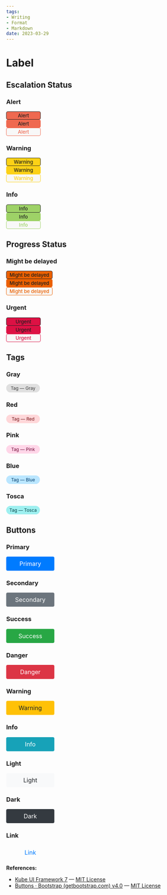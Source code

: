 ```yaml
---
tags:
- Writing
- Format
- Markdown
date: 2023-03-29
---
```


# Label

## Escalation Status

### Alert

<span style="display:inline-block;vertical-align:baseline;text-decoration:none;text-align:center;white-space:nowrap;font-size:13px;font-weight:500;letter-spacing:0;text-transform:none;line-height:20px;background:#ef6950;color:#1f1f1f;padding:0 8px;box-shadow:none;border:1px solid #1f1f1f;border-radius:4px;min-width:75px">
Alert
</span>
<br />
<span style="display:inline-block;vertical-align:baseline;text-decoration:none;text-align:center;white-space:nowrap;font-size:13px;font-weight:500;letter-spacing:0;text-transform:none;line-height:20px;background:#ef6950;color:#1f1f1f;padding:0 8px;box-shadow:none;border:1px solid #ef6950;border-radius:4px;min-width:75px">
Alert
</span>
<br />
<span style="display:inline-block;vertical-align:baseline;text-decoration:none;
text-align:center;white-space:nowrap;font-size:13px;font-weight:500;letter-spacing:0;text-transform:none;line-height:20px;background:#f8f8f8;color:#ef6950;padding:0 8px;box-shadow:none;border:1px solid #ef6950;border-radius:4px;min-width:75px">
Alert
</span>



### Warning

<span style="display:inline-block;vertical-align:baseline;text-decoration:none;text-align:center;white-space:nowrap;font-size:13px;font-weight:500;letter-spacing:0;text-transform:none;line-height:20px;background:#fcd116;color:#1f1f1f;padding:0 8px;box-shadow:none;border:1px solid #1f1f1f;border-radius:4px;min-width:75px">
Warning
</span>
<br />
<span style="display:inline-block;vertical-align:baseline;text-decoration:none;text-align:center;white-space:nowrap;font-size:13px;font-weight:500;letter-spacing:0;text-transform:none;line-height:20px;background:#fcd116;color:#1f1f1f;padding:0 8px;box-shadow:none;border:1px solid #fcd116;border-radius:4px;min-width:75px">
Warning
</span>
<br />
<span style="display:inline-block;vertical-align:baseline;text-decoration:none;text-align:center;white-space:nowrap;font-size:13px;font-weight:500;letter-spacing:0;text-transform:none;line-height:20px;background:#f8f8f8;color:#fcd116;padding:0 8px;box-shadow:none;border:1px solid #fcd116;border-radius:4px;min-width:75px">
Warning
</span>



### Info

<span style="display:inline-block;vertical-align:baseline;text-decoration:none;text-align:center;white-space:nowrap;font-size:13px;font-weight:500;letter-spacing:0;text-transform:none;line-height:20px;background:#9ed267;color:#1f1f1f;padding:0 8px;box-shadow:none;border:1px solid #1f1f1f;border-radius:4px;min-width:75px">
Info
</span>
<br />
<span style="display:inline-block;vertical-align:baseline;text-decoration:none;text-align:center;white-space:nowrap;font-size:13px;font-weight:500;letter-spacing:0;text-transform:none;line-height:20px;background:#9ed267;color:#1f1f1f;padding:0 8px;box-shadow:none;border:1px solid #9ed267;border-radius:4px;min-width:75px">
Info
</span>
<br />
<span style="display:inline-block;vertical-align:baseline;text-decoration:none;text-align:center;white-space:nowrap;font-size:13px;font-weight:500;letter-spacing:0;text-transform:none;line-height:20px;background:#f8f8f8;color:#9ed267;padding:0 8px;box-shadow:none;border:1px solid #9ed267;border-radius:4px;min-width:75px">
Info
</span>



## Progress Status

### Might be delayed

<span style="display:inline-block;vertical-align:baseline;text-decoration:none;text-align:center;white-space:nowrap;font-size:13px;font-weight:500;letter-spacing:0;text-transform:none;line-height:20px;background:#eb6000;color:#1f1f1f;padding:0 8px;box-shadow:none;border:1px solid #1f1f1f;border-radius:4px;min-width:75px">
Might be delayed
</span>
<br />
<span style="display:inline-block;vertical-align:baseline;text-decoration:none;text-align:center;white-space:nowrap;font-size:13px;font-weight:500;letter-spacing:0;text-transform:none;line-height:20px;background:#eb6000;color:#1f1f1f;padding:0 8px;box-shadow:none;border:1px solid #eb6000;border-radius:4px;min-width:75px">
Might be delayed
</span>
<br />
<span style="display:inline-block;vertical-align:baseline;text-decoration:none;text-align:center;white-space:nowrap;font-size:13px;font-weight:500;letter-spacing:0;text-transform:none;line-height:20px;background:#f8f8f8;color:#eb6000;padding:0 8px;box-shadow:none;border:1px solid #eb6000;border-radius:4px;min-width:75px">
Might be delayed
</span>



### Urgent

<span style="display:inline-block;vertical-align:baseline;text-decoration:none;text-align:center;white-space:nowrap;font-size:13px;font-weight:500;letter-spacing:0;text-transform:none;line-height:20px;background:#dd1144;color:#1f1f1f;padding:0 8px;box-shadow:none;border:1px solid #1f1f1f;border-radius:4px;min-width:75px">
Urgent
</span>
<br />
<span style="display:inline-block;vertical-align:baseline;text-decoration:none;text-align:center;white-space:nowrap;font-size:13px;font-weight:500;letter-spacing:0;text-transform:none;line-height:20px;background:#dd1144;color:#1f1f1f;padding:0 8px;box-shadow:none;border:1px solid #dd1144;border-radius:4px;min-width:75px">
Urgent
</span>
<br />
<span style="display:inline-block;vertical-align:baseline;text-decoration:none;text-align:center;white-space:nowrap;font-size:13px;font-weight:500;letter-spacing:0;text-transform:none;line-height:20px;background:#f8f8f8;color:#dd1144;padding:0 8px;box-shadow:none;border:1px solid #dd1144;border-radius:4px;min-width:75px">
Urgent
</span>



## Tags

### Gray

<span style="display:inline-block;vertical-align:baseline;text-decoration:none;text-align:center;white-space:nowrap;font-size:12px;font-weight:400;letter-spacing:0;text-transform:none;background:#e0e0e0;color:#393939;padding:4px 8px;box-shadow:none;border-radius:15px;min-width:75px">
Tag — Gray
</span>



### Red

<span style="display:inline-block;vertical-align:baseline;text-decoration:none;text-align:center;white-space:nowrap;font-size:12px;font-weight:400;letter-spacing:0;text-transform:none;background:#ffd7d9;color:#750e13;padding:4px 8px;box-shadow:none;border-radius:15px;min-width:75px">
Tag — Red
</span>



### Pink

<span style="display:inline-block;vertical-align:baseline;text-decoration:none;text-align:center;white-space:nowrap;font-size:12px;font-weight:400;letter-spacing:0;text-transform:none;background:#ffd6e8;color:#740937;padding:4px 8px;box-shadow:none;border-radius:15px;min-width:75px">
Tag — Pink
</span>



### Blue

<span style="display:inline-block;vertical-align:baseline;text-decoration:none;text-align:center;white-space:nowrap;font-size:12px;font-weight:400;letter-spacing:0;text-transform:none;background:#bae6ff;color:#003a6d;padding:4px 8px;box-shadow:none;border-radius:15px;min-width:75px">
Tag — Blue
</span>



### Tosca

<span style="display:inline-block;vertical-align:baseline;text-decoration:none;text-align:center;white-space:nowrap;font-size:12px;font-weight:400;letter-spacing:0;text-transform:none;background:#9ef0f0;color:#004144;padding:4px 8px;box-shadow:none;border-radius:15px;min-width:75px">
Tag — Tosca
</span>



## Buttons

### Primary

<span style="display:inline-block;vertical-align:middle;user-select:none;text-decoration:none;text-align:center;white-space:nowrap;font-size:1rem;font-weight:400;letter-spacing:0;text-transform:none;line-height:1.5;margin:0;text-indent:0;background:#007bff;border-color:#007bff;color:#fff;padding:.375rem .75rem;box-shadow:none;border:1px solid transparent;border-radius:.25rem;min-width:6.5rem">
Primary
</span>



### Secondary

<span style="display:inline-block;vertical-align:middle;user-select:none;text-decoration:none;text-align:center;white-space:nowrap;font-size:1rem;font-weight:400;letter-spacing:0;text-transform:none;line-height:1.5;margin:0;text-indent:0;background:#6c757d;border-color:#6c757d;color:#fff;padding:.375rem .75rem;box-shadow:none;border:1px solid transparent;border-radius:.25rem;min-width:6.5rem">
Secondary
</span>



### Success

<span style="display:inline-block;vertical-align:middle;user-select:none;text-decoration:none;text-align:center;white-space:nowrap;font-size:1rem;font-weight:400;letter-spacing:0;text-transform:none;line-height:1.5;margin:0;text-indent:0;background:#28a745;border-color:#28a745;color:#fff;padding:.375rem .75rem;box-shadow:none;border:1px solid transparent;border-radius:.25rem;min-width:6.5rem">
Success
</span>



### Danger

<span style="display:inline-block;vertical-align:middle;user-select:none;text-decoration:none;text-align:center;white-space:nowrap;font-size:1rem;font-weight:400;letter-spacing:0;text-transform:none;line-height:1.5;margin:0;text-indent:0;background:#dc3545;border-color:#dc3545;color:#fff;padding:.375rem .75rem;box-shadow:none;border:1px solid transparent;border-radius:.25rem;min-width:6.5rem">
Danger
</span>



### Warning

<span style="display:inline-block;vertical-align:middle;user-select:none;text-decoration:none;text-align:center;white-space:nowrap;font-size:1rem;font-weight:400;letter-spacing:0;text-transform:none;line-height:1.5;margin:0;text-indent:0;background:#ffc107;border-color:#ffc107;color:#212529;padding:.375rem .75rem;box-shadow:none;border:1px solid transparent;border-radius:.25rem;min-width:6.5rem">
Warning
</span>



### Info

<span style="display:inline-block;vertical-align:middle;user-select:none;text-decoration:none;text-align:center;white-space:nowrap;font-size:1rem;font-weight:400;letter-spacing:0;text-transform:none;line-height:1.5;margin:0;text-indent:0;background:#17a2b8;border-color:#17a2b8;color:#fff;padding:.375rem .75rem;box-shadow:none;border:1px solid transparent;border-radius:.25rem;min-width:6.5rem">
Info
</span>



### Light

<span style="display:inline-block;vertical-align:middle;user-select:none;text-decoration:none;text-align:center;white-space:nowrap;font-size:1rem;font-weight:400;letter-spacing:0;text-transform:none;line-height:1.5;margin:0;text-indent:0;background:#f8f9fa;border-color:#f8f9fa;color:#212529;padding:.375rem .75rem;box-shadow:none;border:1px solid transparent;border-radius:.25rem;min-width:6.5rem">
Light
</span>



### Dark

<span style="display:inline-block;vertical-align:middle;user-select:none;text-decoration:none;text-align:center;white-space:nowrap;font-size:1rem;font-weight:400;letter-spacing:0;text-transform:none;line-height:1.5;margin:0;text-indent:0;background:#343a40;border-color:#343a40;color:#fff;padding:.375rem .75rem;box-shadow:none;border:1px solid transparent;border-radius:.25rem;min-width:6.5rem">
Dark
</span>



### Link

<span style="display:inline-block;vertical-align:middle;user-select:none;text-decoration:none;text-align:center;white-space:nowrap;font-size:1rem;font-weight:400;letter-spacing:0;text-transform:none;line-height:1.5;margin:0;text-indent:0;background:transparent;border-color:transparent;color:#007bff;padding:.375rem .75rem;box-shadow:none;border:1px solid transparent;border-radius:.25rem;min-width:6.5rem">
Link
</span>



**References:**

- [Kube UI Framework 7](https://github.com/imperavi/kubeframework) — [MIT License](https://github.com/imperavi/kubeframework/blob/master/LICENSE.md)
- [Buttons · Bootstrap (getbootstrap.com) v4.0](https://getbootstrap.com/docs/4.0/components/buttons/) — [MIT License](https://github.com/twbs/bootstrap/blob/v4.0.0/LICENSE)

